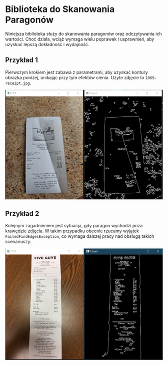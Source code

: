 # Biblioteka do Skanowania Paragonów

Niniejsza biblioteka służy do skanowania paragonów oraz odczytywania ich wartości. Choć działa, wciąż wymaga wielu poprawek i usprawnień, aby uzyskać
lepszą dokładność i wydajność.

## Przykład 1

Pierwszym krokiem jest zabawa z parametrami, aby uzyskać kontury obrazka poniżej, unikając przy tym efektów cienia. Użyte zdjęcie
to `1069-receipt.jpg`.

![Przykład 1](rdm_img/ex1.png)

## Przykład 2

Kolejnym zagadnieniem jest sytuacja, gdy paragon wychodzi poza krawędzie zdjęcia. W takim przypadku obecnie rzucamy
wyjątek `FailedFindEdgesException`, co wymaga dalszej pracy nad obsługą takich scenariuszy.

![Przykład 2](rdm_img/ex2.png)
